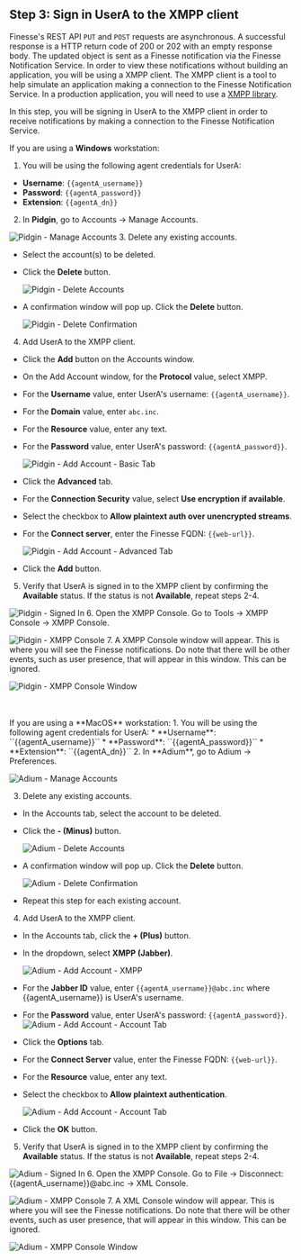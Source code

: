 ## Step 3: Sign in UserA to the XMPP client

Finesse's REST API `PUT` and `POST` requests are asynchronous. A successful response is a HTTP return code of 200 or 202 with an empty response body. The updated object is sent as a Finesse notification via the Finesse Notification Service. In order to view these notifications without building an application, you will be using a XMPP client. The XMPP client is a tool to help simulate an application making a connection to the Finesse Notification Service. In a production application, you will need to use a [XMPP library](http://xmpp.org/software/libraries.html).

In this step, you will be signing in UserA to the XMPP client in order to receive notifications by making a connection to the Finesse Notification Service.

If you are using a **Windows** workstation:
1. You will be using the following agent credentials for UserA:
 * **Username**: ``{{agentA_username}}``
 * **Password**: ``{{agentA_password}}``
 * **Extension**: ``{{agentA_dn}}``
2. In **Pidgin**, go to Accounts -> Manage Accounts.

 ![Pidgin - Manage Accounts](/posts/files/finesse-basic-user-rest-apis-with-xmpp-events/assets/images/pidgin-manage-accounts.jpg)
3. Delete any existing accounts.
 * Select the account(s) to be deleted.
 * Click the **Delete** button.

  	 ![Pidgin - Delete Accounts](/posts/files/finesse-basic-user-rest-apis-with-xmpp-events/assets/images/pidgin-delete-accounts.jpg)
 * A confirmation window will pop up. Click the **Delete** button.

  	 ![Pidgin - Delete Confirmation](/posts/files/finesse-basic-user-rest-apis-with-xmpp-events/assets/images/pidgin-delete-confirmation.jpg)
4. Add UserA to the XMPP client.
 * Click the **Add** button on the Accounts window.
 * On the Add Account window, for the **Protocol** value, select XMPP.
 * For the **Username** value, enter UserA's username: ``{{agentA_username}}``.
 * For the **Domain** value, enter ``abc.inc``.
 * For the **Resource** value, enter any text.
 * For the **Password** value, enter UserA's password: ``{{agentA_password}}``.

 	 ![Pidgin - Add Account - Basic Tab](/posts/files/finesse-basic-user-rest-apis-with-xmpp-events/assets/images/pidgin-add-account-basic-tab.jpg)
 * Click the **Advanced** tab.
 * For the **Connection Security** value, select **Use encryption if available**.
 * Select the checkbox to **Allow plaintext auth over unencrypted streams**.
 * For the **Connect server**, enter the Finesse FQDN: ``{{web-url}}``.

  	 ![Pidgin - Add Account - Advanced Tab](/posts/files/finesse-basic-user-rest-apis-with-xmpp-events/assets/images/pidgin-add-account-advanced-tab.jpg)
 * Click the **Add** button.
5. Verify that UserA is signed in to the XMPP client by confirming the **Available** status. If the status is not **Available**, repeat steps 2-4.

 ![Pidgin - Signed In](/posts/files/finesse-basic-user-rest-apis-with-xmpp-events/assets/images/pidgin-signed-in.jpg)
6. Open the XMPP Console. Go to Tools -> XMPP Console -> XMPP Console.

 ![Pidgin - XMPP Console](/posts/files/finesse-basic-user-rest-apis-with-xmpp-events/assets/images/pidgin-xmpp-console.jpg)
7. A XMPP Console window will appear. This is where you will see the Finesse notifications. Do note that there will be other events, such as user presence, that will appear in this window. This can be ignored.

 ![Pidgin - XMPP Console Window](/posts/files/finesse-basic-user-rest-apis-with-xmpp-events/assets/images/pidgin-xmpp-console-window.jpg)

<br/>
<br/>
If you are using a **MacOS** workstation:
1. You will be using the following agent credentials for UserA:
 * **Username**: ``{{agentA_username}}``
 * **Password**: ``{{agentA_password}}``
 * **Extension**: ``{{agentA_dn}}``
2. In **Adium**, go to Adium -> Preferences.

 ![Adium - Manage Accounts](/posts/files/finesse-basic-user-rest-apis-with-xmpp-events/assets/images/adium-manage-accounts.jpg)

3. Delete any existing accounts.
 * In the Accounts tab, select the account to be deleted.
 * Click the **- (Minus)** button.

  	 ![Adium - Delete Accounts](/posts/files/finesse-basic-user-rest-apis-with-xmpp-events/assets/images/adium-delete-accounts.jpg)
 * A confirmation window will pop up. Click the **Delete** button.

  	 ![Adium - Delete Confirmation](/posts/files/finesse-basic-user-rest-apis-with-xmpp-events/assets/images/adium-delete-confirmation.jpg)
 * Repeat this step for each existing account.
4. Add UserA to the XMPP client.
 * In the Accounts tab, click the **+ (Plus)** button.
 * In the dropdown, select **XMPP (Jabber)**.

  	 ![Adium - Add Account - XMPP](/posts/files/finesse-basic-user-rest-apis-with-xmpp-events/assets/images/adium-add-account-xmpp.jpg)
 * For the **Jabber ID** value, enter ``{{agentA_username}}@abc.inc`` where {{agentA_username}} is UserA's username.
 * For the **Password** value, enter UserA's password: ``{{agentA_password}}``.
     ![Adium - Add Account - Account Tab](/posts/files/finesse-basic-user-rest-apis-with-xmpp-events/assets/images/adium-add-account-account-tab.jpg)
 * Click the **Options** tab.
 * For the **Connect Server** value, enter the Finesse FQDN: ``{{web-url}}``.
 * For the **Resource** value, enter any text.
 * Select the checkbox to **Allow plaintext authentication**.

     ![Adium - Add Account - Account Tab](/posts/files/finesse-basic-user-rest-apis-with-xmpp-events/assets/images/adium-add-account-options-tab.jpg)
 * Click the **OK** button.
5. Verify that UserA is signed in to the XMPP client by confirming the **Available** status. If the status is not **Available**, repeat steps 2-4.

 ![Adium - Signed In](/posts/files/finesse-basic-user-rest-apis-with-xmpp-events/assets/images/adium-signed-in.jpg)
6. Open the XMPP Console. Go to File -> Disconnect: {{agentA_username}}@abc.inc -> XML Console.

 ![Adium - XMPP Console](/posts/files/finesse-basic-user-rest-apis-with-xmpp-events/assets/images/adium-xmpp-console.jpg)
7. A XML Console window will appear. This is where you will see the Finesse notifications. Do note that there will be other events, such as user presence, that will appear in this window. This can be ignored.

 ![Adium - XMPP Console Window](/posts/files/finesse-basic-user-rest-apis-with-xmpp-events/assets/images/adium-xmpp-console-window.jpg)